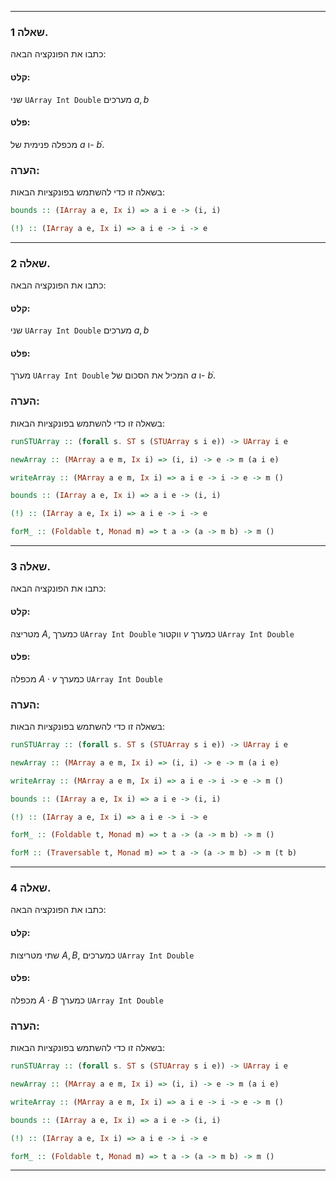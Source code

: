 ___
### שאלה 1.

כתבו את הפונקציה הבאה:
#### קלט:
שני
`UArray Int Double`
מערכים 
$a, b$
#### פלט:
מכפלה פנימית של $a$ ו- $b$ֿ.
### הערה:
בשאלה זו כדי להשתמש בפונקציות הבאות:
```Haskell 
bounds :: (IArray a e, Ix i) => a i e -> (i, i)
```
```Haskell 
(!) :: (IArray a e, Ix i) => a i e -> i -> e
```
___
### שאלה 2.

כתבו את הפונקציה הבאה:
#### קלט:
שני
`UArray Int Double`
מערכים 
$a, b$
#### פלט:
מערך 
`UArray Int Double`
המכיל את הסכום של $a$ ו- $b$ֿ.
### הערה:
בשאלה זו כדי להשתמש בפונקציות הבאות:

```Haskell 
runSTUArray :: (forall s. ST s (STUArray s i e)) -> UArray i e
```
```Haskell 
newArray :: (MArray a e m, Ix i) => (i, i) -> e -> m (a i e)
```
```Haskell 
writeArray :: (MArray a e m, Ix i) => a i e -> i -> e -> m ()
```
```Haskell 
bounds :: (IArray a e, Ix i) => a i e -> (i, i)
```
```Haskell 
(!) :: (IArray a e, Ix i) => a i e -> i -> e
```
```Haskell 
forM_ :: (Foldable t, Monad m) => t a -> (a -> m b) -> m ()
```
___
### שאלה 3.

כתבו את הפונקציה הבאה:
#### קלט:
מטריצה $A$, כמערך
`UArray Int Double`
ווקטור 
$v$
כמערך
`UArray Int Double`
#### פלט:
מכפלה
$A \cdot v$
כמערך
`UArray Int Double`
### הערה:
בשאלה זו כדי להשתמש בפונקציות הבאות:

```Haskell 
runSTUArray :: (forall s. ST s (STUArray s i e)) -> UArray i e
```
```Haskell 
newArray :: (MArray a e m, Ix i) => (i, i) -> e -> m (a i e)
```
```Haskell 
writeArray :: (MArray a e m, Ix i) => a i e -> i -> e -> m ()
```
```Haskell 
bounds :: (IArray a e, Ix i) => a i e -> (i, i)
```
```Haskell 
(!) :: (IArray a e, Ix i) => a i e -> i -> e
```
```Haskell 
forM_ :: (Foldable t, Monad m) => t a -> (a -> m b) -> m ()
```
```Haskell 
forM :: (Traversable t, Monad m) => t a -> (a -> m b) -> m (t b)
```
___
### שאלה 4.

כתבו את הפונקציה הבאה:
#### קלט:
שתי מטריצות 
$A, B$, 
כמערכים
`UArray Int Double`
#### פלט:
מכפלה
$A \cdot B$
כמערך
`UArray Int Double`
### הערה:
בשאלה זו כדי להשתמש בפונקציות הבאות:

```Haskell 
runSTUArray :: (forall s. ST s (STUArray s i e)) -> UArray i e
```
```Haskell 
newArray :: (MArray a e m, Ix i) => (i, i) -> e -> m (a i e)
```
```Haskell 
writeArray :: (MArray a e m, Ix i) => a i e -> i -> e -> m ()
```
```Haskell 
bounds :: (IArray a e, Ix i) => a i e -> (i, i)
```
```Haskell 
(!) :: (IArray a e, Ix i) => a i e -> i -> e
```
```Haskell 
forM_ :: (Foldable t, Monad m) => t a -> (a -> m b) -> m ()
```
___


